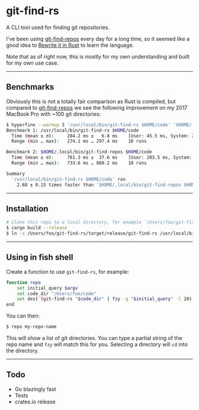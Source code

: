 # git-find-rs

A CLI tool used for finding git repositories.

I've been using [git-find-repos](https://github.com/acroz/git-find-repos) every day for a long time, so it seemed like a good idea to [Rewrite it in Rust](https://transitiontech.ca/random/RIIR) to learn the language.

Note that as of right now, this is mostly for my own understanding and built for my own use case.

---

## Benchmarks

Obviously this is not a totally fair comparison as Rust is compiled, but compared to [git-find-repos](https://github.com/acroz/git-find-repos) we see the following improvement on my 2017 MacBook Pro with ~100 git directories:

```bash
$ hyperfine --warmup 3 '/usr/local/bin/git-find-rs $HOME/code' '$HOME/.local/bin/git-find-repos $HOME/code'
Benchmark 1: /usr/local/bin/git-find-rs $HOME/code
  Time (mean ± σ):     284.2 ms ±   6.8 ms    [User: 45.5 ms, System: 234.2 ms]
  Range (min … max):   274.1 ms … 297.4 ms    10 runs

Benchmark 2: $HOME/.local/bin/git-find-repos $HOME/code
  Time (mean ± σ):     761.3 ms ±  37.6 ms    [User: 203.5 ms, System: 542.5 ms]
  Range (min … max):   733.6 ms … 860.2 ms    10 runs

Summary
  '/usr/local/bin/git-find-rs $HOME/code' ran
    2.68 ± 0.15 times faster than '$HOME/.local/bin/git-find-repos $HOME/code'
```

---

## Installation

```bash
# Clone this repo to a local directory, for example `/Users/foo/git-find-rs`
$ cargo build --release
$ ln -s /Users/foo/git-find-rs/target/release/git-find-rs /usr/local/bin/git-find-rs
```

---

## Using in fish shell

Create a function to use `git-find-rs`, for example:

```bash
function repo
    set initial_query $argv
    set code_dir "/Users/foo/code"
    set dest (git-find-rs "$code_dir" | fzy -q "$initial_query" -l 20) && cd "$dest"
end
```

You can then:

```bash
$ repo my-repo-name
```

This will show a list of git directories. You can type a partial string of the repo name and `fzy` will match this for you. Selecting a directory will `cd` into the directory.

---

## Todo

- Go blazingly fast
- Tests
- crates.io release
